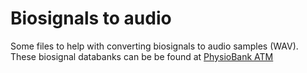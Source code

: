 # Biosignals to audio

Some files to help with converting biosignals to audio samples (WAV). These biosignal databanks can be be found at [PhysioBank ATM](https://archive.physionet.org/cgi-bin/atm/ATM)
